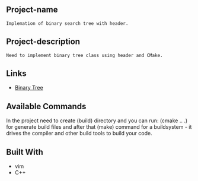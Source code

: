## Project-name
	Implemation of binary search tree with header.

## Project-description
	Need to implement binary tree class using header and CMake.

## Links
- [Binary Tree](https://www.geeksforgeeks.org/binary-search-tree-set-1-search-and-insertion/)

## Available Commands

In the project need to create (build) directory and you can run: (cmake .. .) for generate build files and after that (make) command for a buildsystem - it drives the compiler and other build tools to build your code.

## Built With
- vim
- C++
